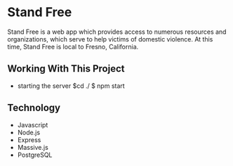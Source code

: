 # Stand Free
Stand Free is a web app which provides access to numerous resources and organizations, which serve to help victims of domestic violence.  At this time, Stand Free is local to Fresno, California.

## Working With This Project
- starting the server $cd ./ $ npm start

## Technology
- Javascript
- Node.js
- Express
- Massive.js
- PostgreSQL

